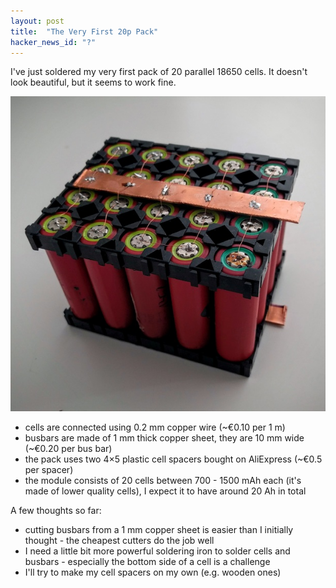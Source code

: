 ```yaml
---
layout: post
title:  "The Very First 20p Pack"
hacker_news_id: "?"
---
```


I've just soldered my very first pack of 20 parallel 18650 cells. It doesn't look beautiful, but it seems to work fine.

![20 cells in parallel](/i/IMG_20161010_121708.jpg)

- cells are connected using 0.2&nbsp;mm copper wire (~€0.10 per 1 m)
- busbars are made of 1&nbsp;mm thick copper sheet, they are 10&nbsp;mm wide (~€0.20 per bus bar)
- the pack uses two 4×5 plastic cell spacers bought on AliExpress (~€0.5 per spacer)
- the module consists of 20 cells between 700 - 1500&nbsp;mAh each (it's made of lower quality cells), I expect it to have around 20&nbsp;Ah in total

A few thoughts so far:

- cutting busbars from a 1&nbsp;mm copper sheet is easier than I initially thought - the cheapest cutters do the job well
- I need a little bit more powerful soldering iron to solder cells and busbars - especially the bottom side of a cell is a challenge
- I'll try to make my cell spacers on my own (e.g. wooden ones)

